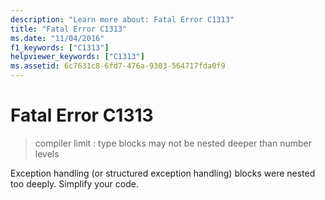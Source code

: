 ```yaml
---
description: "Learn more about: Fatal Error C1313"
title: "Fatal Error C1313"
ms.date: "11/04/2016"
f1_keywords: ["C1313"]
helpviewer_keywords: ["C1313"]
ms.assetid: 6c7631c8-6fd7-476a-9303-564717fda0f9
---
```

# Fatal Error C1313

> compiler limit : type blocks may not be nested deeper than number levels

Exception handling (or structured exception handling) blocks were nested too deeply.  Simplify your code.
